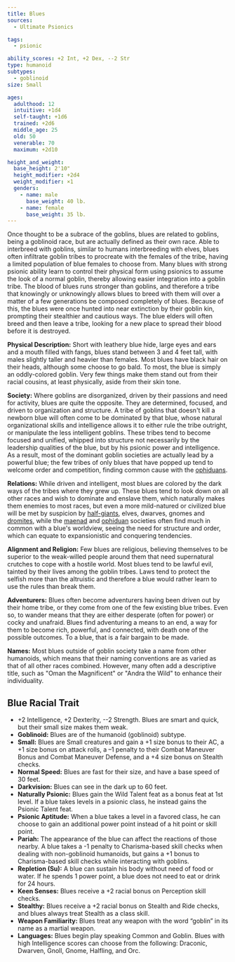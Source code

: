 ```yaml
---
title: Blues
sources:
  - Ultimate Psionics

tags:
  - psionic

ability_scores: +2 Int, +2 Dex, --2 Str
type: humanoid
subtypes:
  - goblinoid
size: Small

ages:
  adulthood: 12
  intuitive: +1d4
  self-taught: +1d6
  trained: +2d6
  middle_age: 25
  old: 50
  venerable: 70
  maximum: +2d10

height_and_weight:
  base_height: 2'10"
  height_modifier: +2d4
  weight_modifier: ×1
  genders:
    - name: male
      base_weight: 40 lb.
    - name: female
      base_weight: 35 lb.
---
```


Once thought to be a subrace of the goblins, blues are related to goblins, being a goblinoid race, but are actually defined as their own race. Able to interbreed with goblins, similar to humans interbreeding with elves, blues often infiltrate goblin tribes to procreate with the females of the tribe, having a limited population of blue females to choose from. Many blues with strong psionic ability learn to control their physical form using psionics to assume the look of a normal goblin, thereby allowing easier integration into a goblin tribe. The blood of blues runs stronger than goblins, and therefore a tribe that knowingly or unknowingly allows blues to breed with them will over a matter of a few generations be composed completely of blues. Because of this, the blues were once hunted into near extinction by their goblin kin, prompting their stealthier and cautious ways. The blue elders will often breed and then leave a tribe, looking for a new place to spread their blood before it is destroyed.

**Physical Description:** Short with leathery blue hide, large eyes and ears and a mouth filled with fangs, blues stand between 3 and 4 feet tall, with males slightly taller and heavier than females. Most blues have black hair on their heads, although some choose to go bald. To most, the blue is simply an oddly-colored goblin. Very few things make them stand out from their racial cousins, at least physically, aside from their skin tone.

**Society:** Where goblins are disorganized, driven by their passions and need for activity, blues are quite the opposite. They are determined, focused, and driven to organization and structure. A tribe of goblins that doesn't kill a newborn blue will often come to be dominated by that blue, whose natural organizational skills and intelligence allows it to either rule the tribe outright, or manipulate the less intelligent goblins. These tribes tend to become focused and unified, whipped into structure not necessarily by the leadership qualities of the blue, but by his psionic power and intelligence. As a result, most of the dominant goblin societies are actually lead by a powerful blue; the few tribes of only blues that have popped up tend to welcome order and competition, finding common cause with the [ophiduans](/races/ophiduans/).

**Relations:** While driven and intelligent, most blues are colored by the dark ways of the tribes where they grew up. These blues tend to look down on all other races and wish to dominate and enslave them, which naturally makes them enemies to most races, but even a more mild-natured or civilized blue will be met by suspicion by [half-giants](/races/half-giants/), elves, dwarves, gnomes and [dromites](/races/dromites/), while the [maenad](/races/maenads) and [ophiduan](/races/ophiduans/) societies often find much in common with a blue's worldview, seeing the need for structure and order, which can equate to expansionistic and conquering tendencies.

**Alignment and Religion:** Few blues are religious, believing themselves to be superior to the weak-willed people around them that need supernatural crutches to cope with a hostile world. Most blues tend to be lawful evil, tainted by their lives among the goblin tribes. Laws tend to protect the selfish more than the altruistic and therefore a blue would rather learn to use the rules than break them.

**Adventurers:** Blues often become adventurers having been driven out by their home tribe, or they come from one of the few existing blue tribes. Even so, to wander means that they are either desperate (often for power) or cocky and unafraid. Blues find adventuring a means to an end, a way for them to become rich, powerful, and connected, with death one of the possible outcomes. To a blue, that is a fair bargain to be made.

**Names:** Most blues outside of goblin society take a name from other humanoids, which means that their naming conventions are as varied as that of all other races combined. However, many often add a descriptive title, such as "Oman the Magnificent" or "Andra the Wild" to enhance their individuality.

## Blue Racial Trait

- +2 Intelligence, +2 Dexterity, --2 Strength. Blues are smart and quick, but their small size makes them weak.
- **Goblinoid:** Blues are of the humanoid (goblinoid) subtype.
- **Small:** Blues are Small creatures and gain a +1 size bonus to their AC, a +1 size bonus on attack rolls, a –1 penalty to their Combat Maneuver Bonus and Combat Maneuver Defense, and a +4 size bonus on Stealth checks.
- **Normal Speed:** Blues are fast for their size, and have a base speed of 30 feet.
- **Darkvision:** Blues can see in the dark up to 60 feet.
- **Naturally Psionic:** Blues gain the Wild Talent feat as a bonus feat at 1st level. If a blue takes levels in a psionic class, he instead gains the Psionic Talent feat.
- **Psionic Aptitude:** When a blue takes a level in a favored class, he can choose to gain an additional power point instead of a hit point or skill point.
- **Pariah:** The appearance of the blue can affect the reactions of those nearby. A blue takes a -1 penalty to Charisma-based skill checks when dealing with non-goblinoid humanoids, but gains a +1 bonus to Charisma-based skill checks while interacting with goblins.
- **Repletion (Su):** A blue can sustain his body without need of food or water. If he spends 1 power point, a blue does not need to eat or drink for 24 hours.
- **Keen Senses:** Blues receive a +2 racial bonus on Perception skill checks.
- **Stealthy:** Blues receive a +2 racial bonus on Stealth and Ride checks, and blues always treat Stealth as a class skill.
- **Weapon Familiarity:** Blues treat any weapon with the word “goblin” in its name as a martial weapon.
- **Languages:** Blues begin play speaking Common and Goblin. Blues with high Intelligence scores can choose from the following: Draconic, Dwarven, Gnoll, Gnome, Halfling, and Orc.
